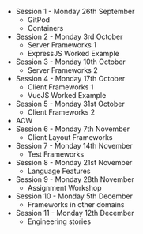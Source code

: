

* Session 1 - Monday 26th September
    * GitPod
    * Containers
* Session 2 - Monday 3rd October
    * Server Frameworks 1
    * ExpressJS Worked Example
* Session 3 - Monday 10th October
    * Server Frameworks 2
* Session 4 - Monday 17th October
    * Client Frameworks 1
    * VueJS Worked Example
* Session 5 - Monday 31st October
    * Client Frameworks 2
* ACW
* Session 6 - Monday 7th November
    * Client Layout Frameworks
* Session 7 - Monday 14th November
    * Test Frameworks
* Session 8 - Monday 21st November
    * Language Features
* Session 9 - Monday 28th November
    * Assignment Workshop
* Session 10 - Monday 5th December
    * Frameworks in other domains
* Session 11 - Monday 12th December
    * Engineering stories

